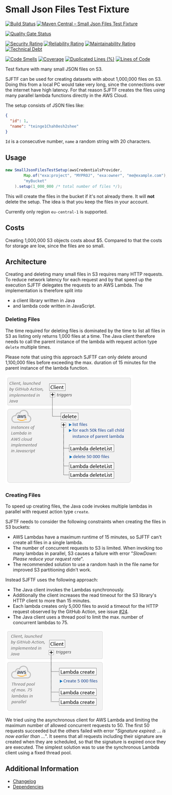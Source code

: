 # Small Json Files Test Fixture

[![Build Status](https://github.com/exasol/small-json-files-test-fixture/actions/workflows/ci-build.yml/badge.svg)](https://github.com/exasol/small-json-files-test-fixture/actions/workflows/ci-build.yml)
[![Maven Central &ndash; Small Json Files Test Fixture](https://img.shields.io/maven-central/v/com.exasol/small-json-files-test-fixture)](https://search.maven.org/artifact/com.exasol/small-json-files-test-fixture)

[![Quality Gate Status](https://sonarcloud.io/api/project_badges/measure?project=com.exasol%3Asmall-json-files-test-fixture&metric=alert_status)](https://sonarcloud.io/dashboard?id=com.exasol%3Asmall-json-files-test-fixture)

[![Security Rating](https://sonarcloud.io/api/project_badges/measure?project=com.exasol%3Asmall-json-files-test-fixture&metric=security_rating)](https://sonarcloud.io/dashboard?id=com.exasol%3Asmall-json-files-test-fixture)
[![Reliability Rating](https://sonarcloud.io/api/project_badges/measure?project=com.exasol%3Asmall-json-files-test-fixture&metric=reliability_rating)](https://sonarcloud.io/dashboard?id=com.exasol%3Asmall-json-files-test-fixture)
[![Maintainability Rating](https://sonarcloud.io/api/project_badges/measure?project=com.exasol%3Asmall-json-files-test-fixture&metric=sqale_rating)](https://sonarcloud.io/dashboard?id=com.exasol%3Asmall-json-files-test-fixture)
[![Technical Debt](https://sonarcloud.io/api/project_badges/measure?project=com.exasol%3Asmall-json-files-test-fixture&metric=sqale_index)](https://sonarcloud.io/dashboard?id=com.exasol%3Asmall-json-files-test-fixture)

[![Code Smells](https://sonarcloud.io/api/project_badges/measure?project=com.exasol%3Asmall-json-files-test-fixture&metric=code_smells)](https://sonarcloud.io/dashboard?id=com.exasol%3Asmall-json-files-test-fixture)
[![Coverage](https://sonarcloud.io/api/project_badges/measure?project=com.exasol%3Asmall-json-files-test-fixture&metric=coverage)](https://sonarcloud.io/dashboard?id=com.exasol%3Asmall-json-files-test-fixture)
[![Duplicated Lines (%)](https://sonarcloud.io/api/project_badges/measure?project=com.exasol%3Asmall-json-files-test-fixture&metric=duplicated_lines_density)](https://sonarcloud.io/dashboard?id=com.exasol%3Asmall-json-files-test-fixture)
[![Lines of Code](https://sonarcloud.io/api/project_badges/measure?project=com.exasol%3Asmall-json-files-test-fixture&metric=ncloc)](https://sonarcloud.io/dashboard?id=com.exasol%3Asmall-json-files-test-fixture)

Test fixture with many small JSON files on S3.

SJFTF can be used for creating datasets with about 1,000,000 files on S3. Doing this from a local PC would take very long, since the connections over the internet have high latency. For that reason SJFTF creates the files using many parallel lambda functions directly in the AWS Cloud.

The setup consists of JSON files like:

```json
{
  "id": 1,
  "name": "teinge1Chah0esh2shee"
}
```

`Id` is a consecutive number, `name` a random string with 20 characters.

## Usage

```java
new SmallJsonFilesTestSetup(awsCredentialsProvider,
        Map.of("exa:project", "MYPROJ", "exa:owner", "me@example.com"),
        "myBucket"
    ).setup(1_000_000 /* total number of files */);
```

This will create the files in the bucket if it's not already there. It will **not** delete the setup. The idea is that you keep the files in your account.

Currently only region `eu-central-1` is supported.

## Costs

Creating 1,000,000 S3 objects costs about $5. Compared to that the costs for storage are low, since the files are so small.

## Architecture

Creating and deleting many small files in S3 requires many HTTP requests. To reduce network latency for each request and by that speed up the execution SJFTF delegates the requests to an AWS Lambda. The implementation is therefore split into
* a client library written in Java
* and lambda code written in JavaScript.

### Deleting Files

The time required for deleting files is dominated by the time to list all files in S3 as listing only returns 1,000 files at a time. The Java client therefore needs to call the parent instance of the lambda with request action type `delete` multiple times.

Please note that using this approach SJFTF can only delete around 1,100,000 files before exceeding the max. duration of 15 minutes for the parent instance of the lambda function.

![Deleting files](doc/deleting-files.png)

### Creating Files

To speed up creating files, the Java code invokes multiple lambdas in parallel with request action type `create`.

SJFTF needs to consider the following constraints when creating the files in S3 buckets:
* AWS Lambdas have a maximum runtime of 15 minutes, so SJFTF can't create all files in a single lambda.
* The number of concurrent requests to S3 is limited. When invoking too many lambdas in parallel, S3 causes a failure with error "*SlowDown: Please reduce your request rate*".
* The recommended solution to use a random hash in the file name for improved S3 partitioning didn't work.

Instead SJFTF uses the following approach:
* The Java client invokes the Lambdas synchronously.
* Additionally the client increases the read timeout for the S3 library's HTTP client to more than 15 minutes.
* Each lambda creates only 5,000 files to avoid a timeout for the HTTP request observed by the GitHub Action, see issue [#24](https://github.com/exasol/small-json-files-test-fixture/issues/24).
* The Java client uses a thread pool to limit the max. number of concurrent lambdas to 75.

![Creating files](doc/creating-files.png)

We tried using the asynchronous client for AWS Lambda and limiting the maximum number of allowed concurrent requests to 50. The first 50 requests succeeded but the others failed with error "*Signature expired: ... is now earlier than ...*". It seems that all requests including their signature are created when they are scheduled, so that the signature is expired once they are executed. The simplest solution was to use the synchronous Lambda client using a fixed thread pool.

## Additional Information

* [Changelog](doc/changes/changelog.md)
* [Dependencies](dependencies.md)
